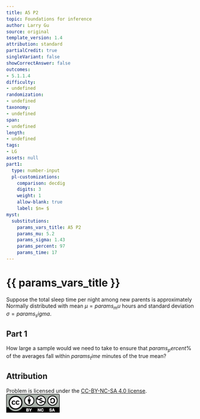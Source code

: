 ```yaml
---
title: A5 P2
topic: Foundations for inference
author: Larry Gu
source: original
template_version: 1.4
attribution: standard
partialCredit: true
singleVariant: false
showCorrectAnswer: false
outcomes:
- 5.1.1.4
difficulty:
- undefined
randomization:
- undefined
taxonomy:
- undefined
span:
- undefined
length:
- undefined
tags:
- LG
assets: null
part1:
  type: number-input
  pl-customizations:
    comparison: decdig
    digits: 3
    weight: 1
    allow-blank: true
    label: $n= $
myst:
  substitutions:
    params_vars_title: A5 P2
    params_mu: 5.2
    params_sigma: 1.43
    params_percent: 97
    params_time: 17
---
```

# {{ params_vars_title }}
Suppose the total sleep time per night among new parents is approximately Normally distributed with mean $\mu = {{ params_mu}}$ hours and standard deviation $\sigma = {{ params_sigma}}$.

## Part 1

How large a sample would we need to take to ensure that ${{ params_percent}}$% of the averages fall within ${{ params_time}}$ minutes of the true mean?

## Attribution

Problem is licensed under the [CC-BY-NC-SA 4.0 license](https://creativecommons.org/licenses/by-nc-sa/4.0/).<br> ![The Creative Commons 4.0 license requiring attribution-BY, non-commercial-NC, and share-alike-SA license.](https://raw.githubusercontent.com/firasm/bits/master/by-nc-sa.png)